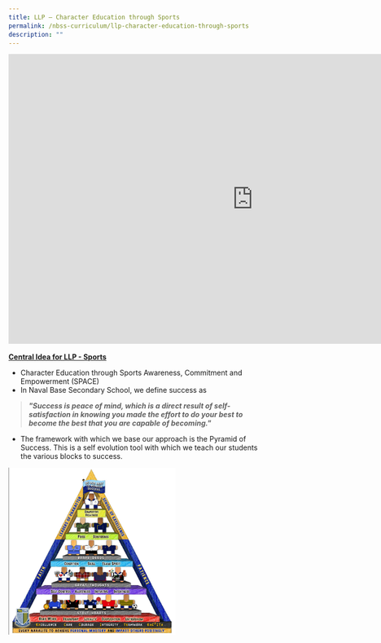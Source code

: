 ```yaml
---
title: LLP – Character Education through Sports
permalink: /nbss-curriculum/llp-character-education-through-sports
description: ""
---
```

<iframe src="https://docs.google.com/presentation/d/e/2PACX-1vQlsZJoLf18UdbD1eC7f18GfueL7Tv-1xI8smCrA2Yrhr0-LNKISvOWYsxPTUdKNjoQrXuYhhdpX44e/embed?start=false&loop=false&delayms=10000" frameborder="0" width="960" height="569" allowfullscreen="true" ></iframe>
<p><strong><u>Central Idea for LLP - Sports</u></strong></p>
<ul>
<li>Character Education through Sports Awareness, Commitment and Empowerment (SPACE)</li>
<li>In Naval Base Secondary School, we define success as</li>
</ul>
<blockquote>
<p><strong><em>"Success is peace of mind, which is a direct result of self-satisfaction in knowing you </em></strong><strong><em>made the effort to do your best to become the best that you are capable of becoming."</em></strong></p>
</blockquote>
<ul>
<li>The framework with which we base our approach is the Pyramid of Success. This is a self evolution&nbsp;tool with which we teach our students the various blocks to success.</li>
</ul>
<img style="width: 65%;" src="/images/llp1.jpg" />